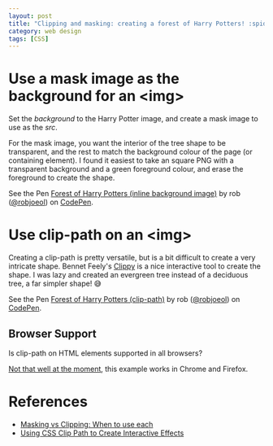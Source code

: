 ```yaml
---
layout: post
title: "Clipping and masking: creating a forest of Harry Potters! :spider_web:"
category: web design
tags: [CSS]
---
```

# Use a mask image as the background for an &lt;img&gt;

Set the *background* to the Harry Potter
image, and create a mask image to use as the *src*.

For the mask image, you want the interior of the tree
shape to be transparent, and the rest to match the
background colour of the page (or containing element).
I found it easiest to take an square PNG with
a transparent background and a green foreground
colour, and erase the foreground to create the shape.

<p data-height="387" data-theme-id="0" data-slug-hash="oerjaP" data-default-tab="result" data-user="robjoeol" data-embed-version="2" data-pen-title="Forest of Harry Potters (inline background image)" class="codepen">See the Pen <a href="https://codepen.io/robjoeol/pen/oerjaP/">Forest of Harry Potters (inline background image)</a> by rob (<a href="https://codepen.io/robjoeol">@robjoeol</a>) on <a href="https://codepen.io">CodePen</a>.</p>
<script async src="https://static.codepen.io/assets/embed/ei.js"></script>

# Use clip-path on an &lt;img&gt;

Creating a clip-path is pretty versatile, but
is a bit difficult to create a very intricate
shape. Bennet Feely's
[Clippy](http://bennettfeely.com/clippy/) is
a nice interactive tool to create the shape.
I was lazy and created an evergreen tree
instead of a deciduous tree, a far simpler shape! 😅

<p data-height="393" data-theme-id="0" data-slug-hash="NvVgKZ" data-default-tab="result" data-user="robjoeol" data-embed-version="2" data-pen-title="Forest of Harry Potters (clip-path)" class="codepen">See the Pen <a href="https://codepen.io/robjoeol/pen/NvVgKZ/">Forest of Harry Potters (clip-path)</a> by rob (<a href="https://codepen.io/robjoeol">@robjoeol</a>) on <a href="https://codepen.io">CodePen</a>.</p>
<script async src="https://static.codepen.io/assets/embed/ei.js"></script>

## Browser Support

Is clip-path on HTML elements supported in all browsers?

[Not that well at the moment](https://caniuse.com/#feat=css-clip-path), this example works in Chrome and Firefox.

# References

- [Masking vs Clipping: When to use each](https://css-tricks.com/masking-vs-clipping-use/)
- [Using CSS Clip Path to Create Interactive Effects](https://css-tricks.com/using-css-clip-path-create-interactive-effects/)

